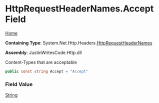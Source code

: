 # HttpRequestHeaderNames\.Accept Field

[Home](../../../../README.md)

**Containing Type**: System\.Net\.Http\.Headers\.[HttpRequestHeaderNames](../README.md)

**Assembly**: JustinWritesCode\.Http\.dll

  
Content\-Types that are acceptable

```csharp
public const string Accept = "Accept"
```

### Field Value

[String](https://docs.microsoft.com/en-us/dotnet/api/system.string)

